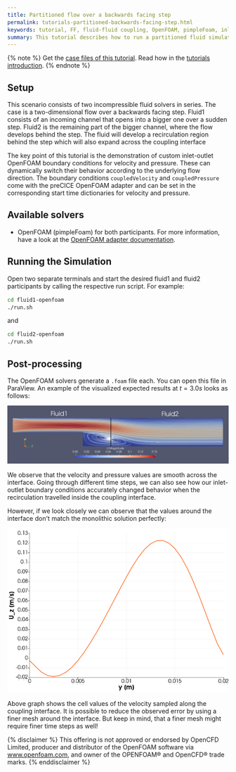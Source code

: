 ```yaml
---
title: Partitioned flow over a backwards facing step
permalink: tutorials-partitioned-backwards-facing-step.html
keywords: tutorial, FF, fluid-fluid coupling, OpenFOAM, pimpleFoam, inlet-outlet
summary: This tutorial describes how to run a partitioned fluid simulation using the preCICE OpenFOAM adapter with its custom boundary conditions.
---
```


{% note %}
Get the [case files of this tutorial](https://github.com/precice/tutorials/tree/master/partitioned-backwards-facing-step). Read how in the [tutorials introduction](https://www.precice.org/tutorials.html).
{% endnote %}

## Setup

This scenario consists of two incompressible fluid solvers in series. The case is a two-dimensional flow over a backwards facing step. Fluid1 consists of an incoming channel that opens into a bigger one over a sudden step. Fluid2 is the remaining part of the bigger channel, where the flow develops behind the step. The fluid will develop a recirculation region behind the step which will also expand across the coupling interface

The key point of this tutorial is the demonstration of custom inlet-outlet OpenFOAM boundary conditions for velocity and pressure. These can dynamically switch their behavior according to the underlying flow direction.
The boundary conditions `coupledVelocity` and `coupledPressure` come with the preCICE OpenFOAM adapter and can be set in the corresponding start time dictionaries for velocity and pressure.

## Available solvers

* OpenFOAM (pimpleFoam) for both participants. For more information, have a look at the [OpenFOAM adapter documentation](https://www.precice.org/adapter-openfoam-overview.html).

## Running the Simulation

Open two separate terminals and start the desired fluid1 and fluid2 participants by calling the respective run script. For example:

```bash
cd fluid1-openfoam
./run.sh
```

and

```bash
cd fluid2-openfoam
./run.sh
```

## Post-processing

The OpenFOAM solvers generate a `.foam` file each. You can open this file in ParaView.
An example of the visualized expected results at $t=3.0s$ looks as follows:

![result](images/tutorials-partitioned-backwards-facing-step-results.png)

We observe that the velocity and pressure values are smooth across the interface. Going through different time steps, we can also see how our inlet-outlet boundary conditions accurately changed behavior when the recirculation travelled inside the coupling interface.

However, if we look closely we can observe that the values around the interface don't match the monolithic solution perfectly:

![result](images/tutorials-partitioned-backwards-facing-step-sampled.png)

Above graph shows the cell values of the velocity sampled along the coupling interface.
It is possible to reduce the observed error by using a finer mesh around the interface. But keep in mind, that a finer mesh might require finer time steps as well!

{% disclaimer %}
This offering is not approved or endorsed by OpenCFD Limited, producer and distributor of the OpenFOAM software via www.openfoam.com, and owner of the OPENFOAM®  and OpenCFD®  trade marks.
{% enddisclaimer %}
